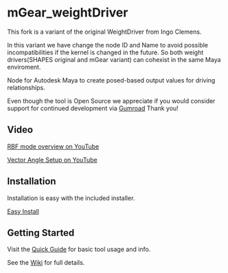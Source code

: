 # mGear_weightDriver
This fork is a variant of the original WeightDriver from Ingo Clemens.

In this variant we have change the node ID and Name to avoid possible incompatibilities if the kernel is changed in the future. So both weight drivers(SHAPES original and mGear variant) can cohexist in the same Maya enviroment.

Node for Autodesk Maya to create posed-based output values for driving relationships.

Even though the tool is Open Source we appreciate if you would consider support for continued development via [Gumroad](https://braverabbit.gumroad.com/l/weightDriverMaya)
Thank you!

## Video
[RBF mode overview on YouTube](https://youtu.be/Z3NTbN-nPWw)

[Vector Angle Setup on YouTube](https://youtu.be/TDJzXgtiWvM)

## Installation
Installation is easy with the included installer.

[Easy Install](https://github.com/IngoClemens/weightDriver/wiki/Installation)

## Getting Started
Visit the [Quick Guide](https://github.com/IngoClemens/weightDriver/wiki/Quick-Guide) for basic tool usage and info.

See the [Wiki](https://github.com/IngoClemens/weightDriver/wiki) for full details.
